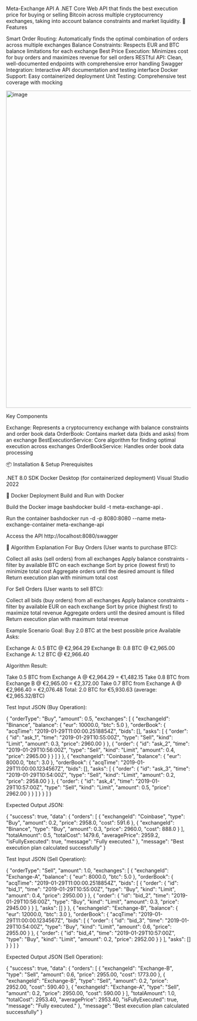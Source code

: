 Meta-Exchange API
A .NET Core Web API that finds the best execution price for buying or selling Bitcoin across multiple cryptocurrency exchanges, taking into account balance constraints and market liquidity.
🚀 Features

Smart Order Routing: Automatically finds the optimal combination of orders across multiple exchanges
Balance Constraints: Respects EUR and BTC balance limitations for each exchange
Best Price Execution: Minimizes cost for buy orders and maximizes revenue for sell orders
RESTful API: Clean, well-documented endpoints with comprehensive error handling
Swagger Integration: Interactive API documentation and testing interface
Docker Support: Easy containerized deployment
Unit Testing: Comprehensive test coverage with mocking

<img width="1378" height="863" alt="image" src="https://github.com/user-attachments/assets/0a617b31-f293-4838-9290-22a429e2ba1e" />

Key Components

Exchange: Represents a cryptocurrency exchange with balance constraints and order book data
OrderBook: Contains market data (bids and asks) from an exchange
BestExecutionService: Core algorithm for finding optimal execution across exchanges
OrderBookService: Handles order book data processing

📦 Installation & Setup
Prerequisites

.NET 8.0 SDK
Docker Desktop (for containerized deployment)
Visual Studio 2022


🐳 Docker Deployment
Build and Run with Docker

Build the Docker image
bashdocker build -t meta-exchange-api .

Run the container
bashdocker run -d -p 8080:8080 --name meta-exchange-container meta-exchange-api

Access the API
http://localhost:8080/swagger


🧮 Algorithm Explanation
For Buy Orders (User wants to purchase BTC):

Collect all asks (sell orders) from all exchanges
Apply balance constraints - filter by available BTC on each exchange
Sort by price (lowest first) to minimize total cost
Aggregate orders until the desired amount is filled
Return execution plan with minimum total cost

For Sell Orders (User wants to sell BTC):

Collect all bids (buy orders) from all exchanges
Apply balance constraints - filter by available EUR on each exchange
Sort by price (highest first) to maximize total revenue
Aggregate orders until the desired amount is filled
Return execution plan with maximum total revenue

Example Scenario
Goal: Buy 2.0 BTC at the best possible price
Available Asks:

Exchange A: 0.5 BTC @ €2,964.29
Exchange B: 0.8 BTC @ €2,965.00
Exchange A: 1.2 BTC @ €2,966.40

Algorithm Result:

Take 0.5 BTC from Exchange A @ €2,964.29 = €1,482.15
Take 0.8 BTC from Exchange B @ €2,965.00 = €2,372.00
Take 0.7 BTC from Exchange A @ €2,966.40 = €2,076.48
Total: 2.0 BTC for €5,930.63 (average: €2,965.32/BTC)

Test Input JSON (Buy Operation):

{
  "orderType": "Buy",
  "amount": 0.5,
  "exchanges": [
    {
      "exchangeId": "Binance",
      "balance": {
        "eur": 10000.0,
        "btc": 5.0
      },
      "orderBook": {
        "acqTime": "2019-01-29T11:00:00.2518854Z",
        "bids": [],
        "asks": [
          {
            "order": {
              "id": "ask_1",
              "time": "2019-01-29T10:55:00Z",
              "type": "Sell",
              "kind": "Limit",
              "amount": 0.3,
              "price": 2960.00
            }
          },
          {
            "order": {
              "id": "ask_2", 
              "time": "2019-01-29T10:56:00Z",
              "type": "Sell",
              "kind": "Limit",
              "amount": 0.4,
              "price": 2965.00
            }
          }
        ]
      }
    },
    {
      "exchangeId": "Coinbase",
      "balance": {
        "eur": 8000.0,
        "btc": 3.0
      },
      "orderBook": {
        "acqTime": "2019-01-29T11:00:00.1234567Z",
        "bids": [],
        "asks": [
          {
            "order": {
              "id": "ask_3",
              "time": "2019-01-29T10:54:00Z", 
              "type": "Sell",
              "kind": "Limit",
              "amount": 0.2,
              "price": 2958.00
            }
          },
          {
            "order": {
              "id": "ask_4",
              "time": "2019-01-29T10:57:00Z",
              "type": "Sell", 
              "kind": "Limit",
              "amount": 0.5,
              "price": 2962.00
            }
          }
        ]
      }
    }
  ]
}

Expected Output JSON:

{
  "success": true,
  "data": {
    "orders": [
      {
        "exchangeId": "Coinbase",
        "type": "Buy",
        "amount": 0.2,
        "price": 2958.0,
        "cost": 591.6
      },
      {
        "exchangeId": "Binance", 
        "type": "Buy",
        "amount": 0.3,
        "price": 2960.0,
        "cost": 888.0
      }
    ],
    "totalAmount": 0.5,
    "totalCost": 1479.6,
    "averagePrice": 2959.2,
    "isFullyExecuted": true,
    "message": "Fully executed."
  },
  "message": "Best execution plan calculated successfully"
}

Test Input JSON (Sell Operation):

{
  "orderType": "Sell",
  "amount": 1.0,
  "exchanges": [
    {
      "exchangeId": "Exchange-A",
      "balance": {
        "eur": 8000.0,
        "btc": 5.0
      },
      "orderBook": {
        "acqTime": "2019-01-29T11:00:00.2518854Z",
        "bids": [
          {
            "order": {
              "id": "bid_1",
              "time": "2019-01-29T10:55:00Z",
              "type": "Buy",
              "kind": "Limit",
              "amount": 0.4,
              "price": 2950.00
            }
          },
          {
            "order": {
              "id": "bid_2",
              "time": "2019-01-29T10:56:00Z",
              "type": "Buy",
              "kind": "Limit",
              "amount": 0.3,
              "price": 2945.00
            }
          }
        ],
        "asks": []
      }
    },
    {
      "exchangeId": "Exchange-B",
      "balance": {
        "eur": 12000.0,
        "btc": 3.0
      },
      "orderBook": {
        "acqTime": "2019-01-29T11:00:00.1234567Z",
        "bids": [
          {
            "order": {
              "id": "bid_3",
              "time": "2019-01-29T10:54:00Z",
              "type": "Buy",
              "kind": "Limit",
              "amount": 0.6,
              "price": 2955.00
            }
          },
          {
            "order": {
              "id": "bid_4",
              "time": "2019-01-29T10:57:00Z",
              "type": "Buy",
              "kind": "Limit",
              "amount": 0.2,
              "price": 2952.00
            }
          }
        ],
        "asks": []
      }
    }
  ]
}

Expected Output JSON (Sell Operation):

{
  "success": true,
  "data": {
    "orders": [
      {
        "exchangeId": "Exchange-B",
        "type": "Sell",
        "amount": 0.6,
        "price": 2955.00,
        "cost": 1773.00
      },
      {
        "exchangeId": "Exchange-B", 
        "type": "Sell",
        "amount": 0.2,
        "price": 2952.00,
        "cost": 590.40
      },
      {
        "exchangeId": "Exchange-A",
        "type": "Sell",
        "amount": 0.2,
        "price": 2950.00,
        "cost": 590.00
      }
    ],
    "totalAmount": 1.0,
    "totalCost": 2953.40,
    "averagePrice": 2953.40,
    "isFullyExecuted": true,
    "message": "Fully executed."
  },
  "message": "Best execution plan calculated successfully"
}



